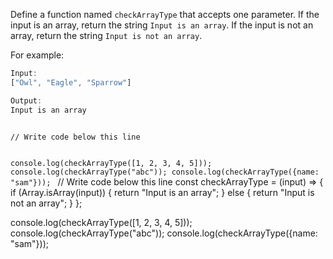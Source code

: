 Define a function named `checkArrayType`
that accepts one parameter.
If the input is an array,
return the string `Input is an array`.
If the input is not an array,
return the string `Input is not an array`.

For example:
```js
Input:
["Owl", "Eagle", "Sparrow"]

Output:
Input is an array
```
<codeblock language="javascript" type="exercise" testMode="fixedInput">
<code>
// Write code below this line

console.log(checkArrayType([1, 2, 3, 4, 5]));
console.log(checkArrayType("abc"));
console.log(checkArrayType({name: "sam"}));
</code>
<solution>
// Write code below this line
const checkArrayType = (input) => {
  if (Array.isArray(input)) {
    return "Input is an array";
  } else {
    return "Input is not an array";
  }
};

console.log(checkArrayType([1, 2, 3, 4, 5]));
console.log(checkArrayType("abc"));
console.log(checkArrayType({name: "sam"}));
</solution>
</codeblock>

